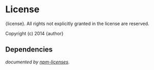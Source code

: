 # License

{license}. All rights not explicitly granted in the license are reserved.

Copyright (c) 2014 {author}

## Dependencies

*documented by [npm-licenses](http://github.com/AceMetrix/npm-license.git)*.